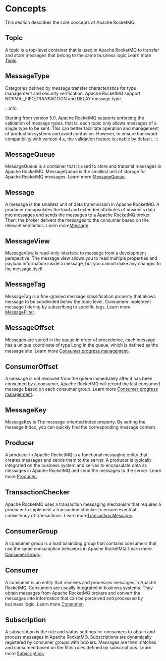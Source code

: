 # Concepts

This section describes the core concepts of Apache RocketMQ.

## Topic

A topic is a top-level container that is used in Apache RocketMQ to transfer and store messages that belong to the same business logic.Learn more [Topic](../03-domainModel/02topic.md).

## MessageType
Categories defined by message transfer characteristics for type management and security verification. Apache RocketMQ support NORMAL,FIFO,TRANSACTION and DELAY message type.

:::info

Starting from version 5.0, Apache RocketMQ supports enforcing the validation of message types, that is, each topic only allows messages of a single type to be sent. This can better facilitate operation and management of production systems and avoid confusion. However, to ensure backward compatibility with version 4.x, the validation feature is enable by default.
:::

## MessageQueue

MessageQueue is a container that is used to store and transmit messages in Apache RocketMQ. MessageQueue is the smallest unit of storage for Apache RocketMQ messages. Learn more [MessageQueue](../03-domainModel/03messagequeue.md).

## Message

A message is the smallest unit of data transmission in Apache RocketMQ. A producer encapsulates the load and extended attributes of business data into messages and sends the messages to a Apache RocketMQ broker. Then, the broker delivers the messages to the consumer based on the relevant semantics. Learn more[Message](../03-domainModel/04message.md).

## MessageView

MessageView is read-only interface to message from a development perspective. The message view allows you to read multiple properties and payload information inside a message, but you cannot make any changes to the message itself.

## MessageTag
MessageTag is a fine-grained message classification property that allows message to be subdivided below the topic level. Consumers implement message filtering by subscribing to specific tags. Learn more [MessageFilter](../04-featureBehavior/07messagefilter.md).

## MessageOffset

Messages are stored in the queue in order of precedence, each message has a unique coordinate of type Long in the queue, which is defined as the message site. Learn more [Consumer progress management](../04-featureBehavior/09consumerprogress.md)。

## ConsumerOffset

A message is not removed from the queue immediately after it has been consumed by a consumer, Apache RocketMQ will record the last consumed message based on each consumer group. Learn more [Consumer progress management](../04-featureBehavior/09consumerprogress.md).

## MessageKey
MessageKey is The message-oriented index property. By setting the message index, you can quickly find the corresponding message content.

## Producer
A producer in Apache RocketMQ is a functional messaging entity that creates messages and sends them to the server. A producer is typically integrated on the business system and serves to encapsulate data as messages in Apache RocketMQ and send the messages to the server. Learn more [Producer](../03-domainModel/04producer.md)。

## TransactionChecker
Apache RocketMQ uses a transaction messaging mechanism that requires a producer to implement a transaction checker to ensure eventual consistency of transactions. Learn more[Transaction Message](../04-featureBehavior/04transactionmessage.md)。

## ConsumerGroup
A consumer group is a load balancing group that contains consumers that use the same consumption behaviors in Apache RocketMQ. Learn more [ConsumerGroup](../03-domainModel/07consumergroup.md)。

## Consumer
A consumer is an entity that receives and processes messages in Apache RocketMQ. Consumers are usually integrated in business systems. They obtain messages from Apache RocketMQ brokers and convert the messages into information that can be perceived and processed by business logic. Learn more [Consumer](../03-domainModel/08consumer.md)。

## Subscription
A subscription is the rule and status settings for consumers to obtain and process messages in Apache RocketMQ. Subscriptions are dynamically registered by consumer groups with brokers. Messages are then matched and consumed based on the filter rules defined by subscriptions. Learn more [Subscription](../03-domainModel/09subscription.md)。
